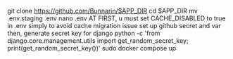 git clone https://github.com/Bunnarin/$APP_DIR
cd $APP_DIR
mv .env.staging .env
nano .env
AT FIRST, u must set CACHE_DISABLED to true in .env simply to avoid cache migration issue
set up github secret and var
then, generate secret key for django
python -c 'from django.core.management.utils import get_random_secret_key; print(get_random_secret_key())'
sudo docker compose up